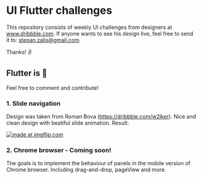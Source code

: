 # UI Flutter challenges

This repository consists of weekly UI challenges from designers at www.dribbble.com.
If anyone wants to see his design live, feel free to send it to: stepan.zalis@gmail.com. 

Thanks! :v:

## Flutter is :blue_heart:

Feel free to comment and contribute!


### 1. Slide navigation
  Design was taken from Roman Bova (https://dribbble.com/w2lker). Nice and clean design with beatiful slide animation.
  Result:
  
 <a href="https://imgflip.com/gif/2lu0tr"><img src="https://i.imgflip.com/2lu0tr.gif" title="made at imgflip.com"/></a>
  
  

### 2. Chrome browser - Coming soon!
  The goals is to implement the behaviour of panels in the mobile version of Chrome browser. Including drag-and-drop, pageView   and more.
